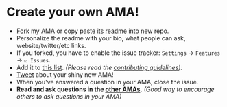# Create your own AMA!

- [Fork](https://github.com/sindresorhus/ama/fork) my AMA or copy paste its [readme](https://raw.githubusercontent.com/sindresorhus/ama/main/readme.md) into new repo.
- Personalize the readme with your bio, what people can ask, website/twitter/etc links.
- If you forked, you have to enable the issue tracker: `Settings` → `Features` → `☑ Issues`.
- Add it to [this list](https://github.com/sindresorhus/amas). _(Please read the [contributing guidelines](contributing.md))._
- [Tweet](https://twitter.com/intent/tweet?text=Ask%20me%20*anything*%20in%20my%20shiny%20new%20AMA!%20[insert%20link%20to%20your%20AMA]) about your shiny new AMA!
- When you've answered a question in your AMA, close the issue.
- **Read and ask questions in the [other AMAs](https://github.com/sindresorhus/amas).** _(Good way to encourage others to ask questions in your AMA)_
